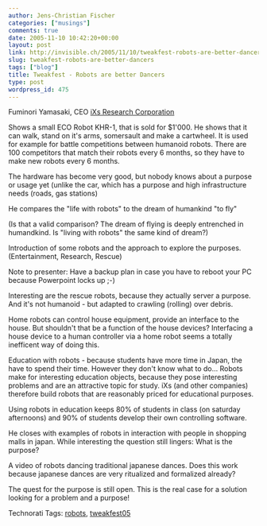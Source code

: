 ```yaml
---
author: Jens-Christian Fischer
categories: ["musings"]
comments: true
date: 2005-11-10 10:42:20+00:00
layout: post
link: http://invisible.ch/2005/11/10/tweakfest-robots-are-better-dancers/
slug: tweakfest-robots-are-better-dancers
tags: ["blog"]
title: Tweakfest - Robots are better Dancers
type: post
wordpress_id: 475
---
```



Fuminori Yamasaki, CEO [iXs Research Corporation](http://www.ixs.co.jp)



Shows a small ECO Robot KHR-1, that is sold for $1'000. He shows that it can walk, stand on it's arms, somersault and make a cartwheel. It is used for example for battle competitions between humanoid robots. There are 100 competitors that match their robots every 6 months, so they have to make new robots every 6 months.



The hardware has become very good, but nobody knows about a purpose or usage yet (unlike the car, which has a purpose and high infrastructure needs (roads, gas stations)



He compares the "life with robots" to the dream of humankind "to fly"
  
(Is that a valid comparison? The dream of flying is deeply entrenched in humandkind. Is "living with robots" the same kind of dream?)



Introduction of some robots and the approach to explore the purposes. (Entertainment, Research, Rescue)



Note to presenter: Have a backup plan in case you have to reboot your PC because Powerpoint locks up ;-)



Interesting are the rescue robots, because they actually server a purpose. And it's not humanoid - but adapted to crawling (rolling) over debris.



Home robots can control house equipment, provide an interface to the house. But shouldn't that be  a function of the house devices? Interfacing a house device to a human controller via a home robot seems a totally inefficent way of doing this.



Education with robots - because students have more time in Japan, the have to spend their time. However they don't know what to do... Robots make for interesting education objects, because they pose interesting problems and are an attractive topic for study. iXs (and other companies) therefore build robots that are reasonably priced for educational purposes. 



Using robots in education keeps 80% of students in class (on saturday afternoons) and 90% of students develop their own controlling software.



He closes with examples of robots in interaction with people in shopping malls in japan. While interesting the question still lingers: What is the purpose?



A video of robots dancing traditional japanese dances. Does this work because japanese dances are very ritualized and formalized already?



The quest for the purpose is still open. This is the real case for a solution looking for a problem and a purpose!





Technorati Tags: [robots](http://technorati.com/tag/robots), [tweakfest05](http://technorati.com/tag/tweakfest05)
